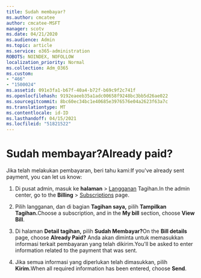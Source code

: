 ```yaml
---
title: Sudah membayar?
ms.author: cmcatee
author: cmcatee-MSFT
manager: scotv
ms.date: 04/21/2020
ms.audience: Admin
ms.topic: article
ms.service: o365-administration
ROBOTS: NOINDEX, NOFOLLOW
localization_priority: Normal
ms.collection: Adm_O365
ms.custom:
- "466"
- "1500024"
ms.assetid: 091e3fa1-b67f-40a4-b72f-b69c9f2c741f
ms.openlocfilehash: 9192eaeeb35a1adc00658f9248bc3bb5d26ae022
ms.sourcegitcommit: 8bc60ec34bc1e40685e3976576e04a2623f63a7c
ms.translationtype: MT
ms.contentlocale: id-ID
ms.lasthandoff: 04/15/2021
ms.locfileid: "51821522"
---
```

# <a name="already-paid"></a><span data-ttu-id="c57a3-102">Sudah membayar?</span><span class="sxs-lookup"><span data-stu-id="c57a3-102">Already paid?</span></span>

<span data-ttu-id="c57a3-103">Jika telah melakukan pembayaran, beri tahu kami:</span><span class="sxs-lookup"><span data-stu-id="c57a3-103">If you've already sent payment, you can let us know:</span></span>
  
1. <span data-ttu-id="c57a3-104">Di pusat admin, masuk ke **halaman** \> [Langganan](https://go.microsoft.com/fwlink/p/?linkid=842054) Tagihan.</span><span class="sxs-lookup"><span data-stu-id="c57a3-104">In the admin center, go to the **Billing** \> [Subscriptions](https://go.microsoft.com/fwlink/p/?linkid=842054) page.</span></span>

2. <span data-ttu-id="c57a3-105">Pilih langganan, dan di bagian **Tagihan saya,** pilih **Tampilkan Tagihan.**</span><span class="sxs-lookup"><span data-stu-id="c57a3-105">Choose a subscription, and in the **My bill** section, choose **View Bill**.</span></span>

3. <span data-ttu-id="c57a3-106">Di halaman **Detail tagihan,** pilih **Sudah Membayar?**</span><span class="sxs-lookup"><span data-stu-id="c57a3-106">On the **Bill details** page, choose **Already Paid?**</span></span> <span data-ttu-id="c57a3-107">Anda akan diminta untuk memasukkan informasi terkait pembayaran yang telah dikirim.</span><span class="sxs-lookup"><span data-stu-id="c57a3-107">You'll be asked to enter information related to the payment that was sent.</span></span>

4. <span data-ttu-id="c57a3-108">Jika semua informasi yang diperlukan telah dimasukkan, pilih **Kirim.**</span><span class="sxs-lookup"><span data-stu-id="c57a3-108">When all required information has been entered, choose **Send**.</span></span>